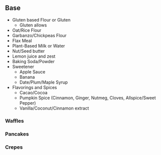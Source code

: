 ## Base

- Gluten based Flour or Gluten
  - Gluten allows 
- Oat/Rice Flour
- Garbanzo/Chickpeas Flour
- Flax Meal
- Plant-Based Milk or Water
- Nut/Seed butter
- Lemon juice and zest
- Baking Soda/Powder
- Sweetener
    - Apple Sauce
    - Banana
    - Date/Plum/Maple Syrup
- Flavorings and Spices
  - Cacao/Cocoa
  - Pumpkin Spice (Cinnamon, Ginger, Nutmeg, Cloves, Allspice/Sweet Pepper)
  - Vanilla/Coconut/Cinnamon extract


### Waffles

### Pancakes

### Crepes



